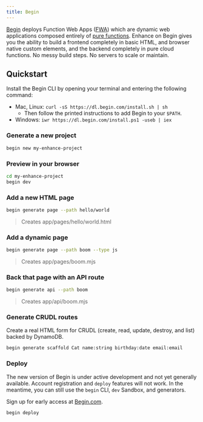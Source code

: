 ```yaml
---
title: Begin
---
```


[Begin](https://begin.com/) deploys Function Web Apps ([FWA](https://fwa.dev)) which are dynamic web applications composed entirely of [pure functions](https://en.wikipedia.org/wiki/Pure_function). Enhance on Begin gives you the ability to build a frontend completely in basic HTML, and browser native custom elements, and the backend completely in pure cloud functions. No messy build steps. No servers to scale or maintain.

## Quickstart

Install the Begin CLI by opening your terminal and entering the following command:

- Mac, Linux: `curl -sS https://dl.begin.com/install.sh | sh`
  - Then follow the printed instructions to add Begin to your `$PATH`.
- Windows: `iwr https://dl.begin.com/install.ps1 -useb | iex`

### Generate a new project

```bash
begin new my-enhance-project
```

### Preview in your browser

```bash
cd my-enhance-project
begin dev
```

### Add a new HTML page

```bash
begin generate page --path hello/world
```
> Creates app/pages/hello/world.html

### Add a dynamic page

```bash
begin generate page --path boom --type js
```
> Creates app/pages/boom.mjs

### Back that page with an API route

```bash
begin generate api --path boom
```
> Creates app/api/boom.mjs

### Generate CRUDL routes

Create a real HTML form for CRUDL (create, read, update, destroy, and list) backed by DynamoDB.

```bash
begin generate scaffold Cat name:string birthday:date email:email
```

### Deploy

<doc-callout level="caution" mark="🛠️">

The new version of Begin is under active development and not yet generally available.
Account registration and `deploy` features will not work.
In the meantime, you can still use the `begin` CLI, `dev` Sandbox, and generators.

Sign up for early access at [Begin.com](https://begin.com).

</doc-callout>

```bash
begin deploy
```
